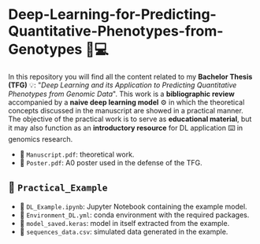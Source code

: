 # Deep-Learning-for-Predicting-Quantitative-Phenotypes-from-Genotypes 🧬💻
In this repository you will find all the content related to my **Bachelor Thesis (TFG)** 💡: "*Deep Learning and its Application to Predicting Quantitative Phenotypes from Genomic Data*". This work is a **bibliographic review** accompanied by a **naive deep learning model** ⚙️ in which the theoretical concepts discussed in the manuscript are showed in a practical manner. The objective of the practical work is to serve as **educational material**, but it may also function as an **introductory resource** for DL application ⌨️ in genomics research.

- 📄 `Manuscript.pdf`: theoretical work.
- 📄 `Poster.pdf`: A0 poster used in the defense of the TFG.

## 📁 `Practical_Example`
- 📄 `DL_Example.ipynb`: Jupyter Notebook containing the example model.
- 📄 `Environment_DL.yml`: conda environment with the required packages. 
- 📄 `model_saved.keras`: model in itself extracted from the example.
- 📄 `sequences_data.csv`: simulated data generated in the example. 
